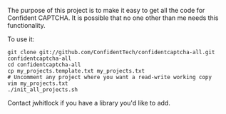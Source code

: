 The purpose of this project is to make it easy to get all the code for
Confident CAPTCHA.  It is possible that no one other than me needs
this functionality.

To use it:

    git clone git://github.com/ConfidentTech/confidentcaptcha-all.git confidentcaptcha-all
    cd confidentcaptcha-all
    cp my_projects.template.txt my_projects.txt
    # Uncomment any project where you want a read-write working copy
    vim my_projects.txt
    ./init_all_projects.sh

Contact jwhitlock if you have a library you'd like to add.

